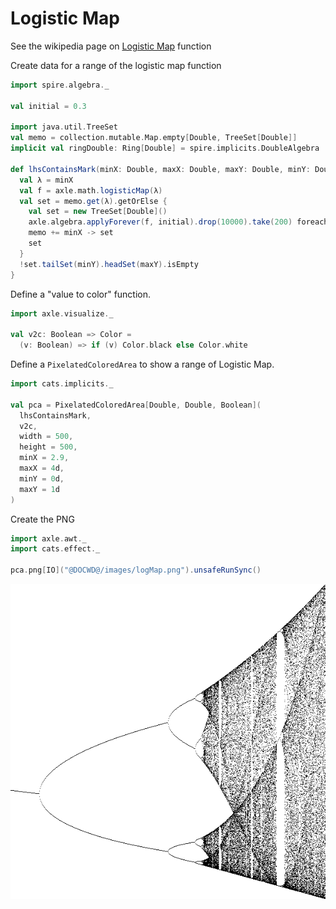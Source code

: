 # Logistic Map

See the wikipedia page on [Logistic Map](https://en.wikipedia.org/wiki/Logistic_map) function

Create data for a range of the logistic map function

```scala mdoc:silent
import spire.algebra._

val initial = 0.3

import java.util.TreeSet
val memo = collection.mutable.Map.empty[Double, TreeSet[Double]]
implicit val ringDouble: Ring[Double] = spire.implicits.DoubleAlgebra

def lhsContainsMark(minX: Double, maxX: Double, maxY: Double, minY: Double): Boolean = {
  val λ = minX
  val f = axle.math.logisticMap(λ)
  val set = memo.get(λ).getOrElse {
    val set = new TreeSet[Double]()
    axle.algebra.applyForever(f, initial).drop(10000).take(200) foreach { set.add }
    memo += minX -> set
    set
  }
  !set.tailSet(minY).headSet(maxY).isEmpty
}
```

Define a "value to color" function.

```scala mdoc:silent
import axle.visualize._

val v2c: Boolean => Color =
  (v: Boolean) => if (v) Color.black else Color.white
```

Define a `PixelatedColoredArea` to show a range of Logistic Map.

```scala mdoc:silent
import cats.implicits._

val pca = PixelatedColoredArea[Double, Double, Boolean](
  lhsContainsMark,
  v2c,
  width = 500,
  height = 500,
  minX = 2.9,
  maxX = 4d,
  minY = 0d,
  maxY = 1d
)
```

Create the PNG

```scala mdoc:silent
import axle.awt._
import cats.effect._

pca.png[IO]("@DOCWD@/images/logMap.png").unsafeRunSync()
```

![Logistic Map](/images/logMap.png)
